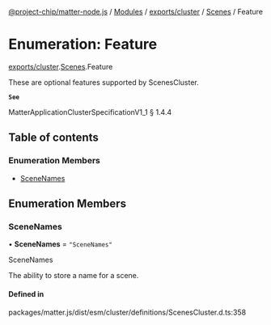 [@project-chip/matter-node.js](../README.md) / [Modules](../modules.md) / [exports/cluster](../modules/exports_cluster.md) / [Scenes](../modules/exports_cluster.Scenes.md) / Feature

# Enumeration: Feature

[exports/cluster](../modules/exports_cluster.md).[Scenes](../modules/exports_cluster.Scenes.md).Feature

These are optional features supported by ScenesCluster.

**`See`**

MatterApplicationClusterSpecificationV1_1 § 1.4.4

## Table of contents

### Enumeration Members

- [SceneNames](exports_cluster.Scenes.Feature.md#scenenames)

## Enumeration Members

### SceneNames

• **SceneNames** = ``"SceneNames"``

SceneNames

The ability to store a name for a scene.

#### Defined in

packages/matter.js/dist/esm/cluster/definitions/ScenesCluster.d.ts:358
